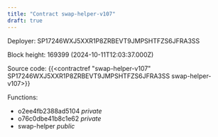 ```yaml
---
title: "Contract swap-helper-v107"
draft: true
---
```

Deployer: SP17246WXJ5XXR1P8ZRBEVT9JMPSHTFZS6JFRA3SS


 



Block height: 169399 (2024-10-11T12:03:37.000Z)

Source code: {{<contractref "swap-helper-v107" SP17246WXJ5XXR1P8ZRBEVT9JMPSHTFZS6JFRA3SS swap-helper-v107>}}

Functions:

* o2ee4fb2388ad5104 _private_
* o76c0dbe41b8c1e62 _private_
* swap-helper _public_
